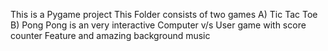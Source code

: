 This is a Pygame project
This Folder consists of two games A) Tic Tac Toe B) Pong
Pong is an very interactive Computer v/s User game with score counter Feature and amazing background music


